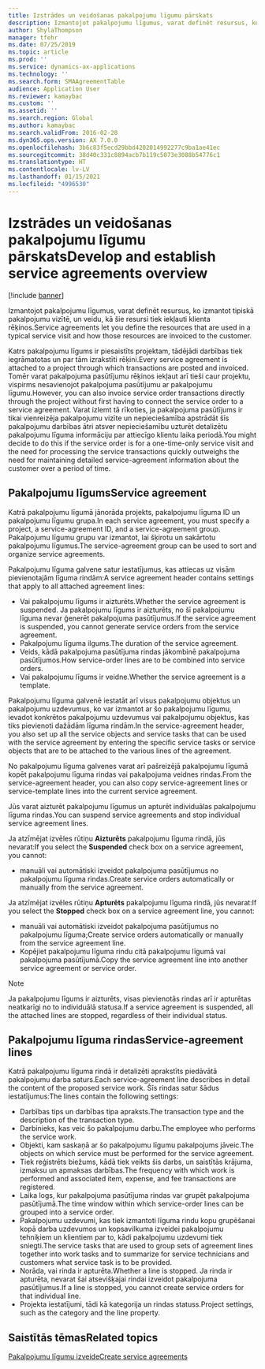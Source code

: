 ```yaml
---
title: Izstrādes un veidošanas pakalpojumu līgumu pārskats
description: Izmantojot pakalpojumu līgumus, varat definēt resursus, ko izmantot tipiskā pakalpojumu vizītē, un veidu, kā šie resursi tiek iekļauti klienta rēķinos.
author: ShylaThompson
manager: tfehr
ms.date: 07/25/2019
ms.topic: article
ms.prod: ''
ms.service: dynamics-ax-applications
ms.technology: ''
ms.search.form: SMAAgreementTable
audience: Application User
ms.reviewer: kamaybac
ms.custom: ''
ms.assetid: ''
ms.search.region: Global
ms.author: kamaybac
ms.search.validFrom: 2016-02-28
ms.dyn365.ops.version: AX 7.0.0
ms.openlocfilehash: 3b6c83f5ecd29bbd4202014992277c9ba1ae41ec
ms.sourcegitcommit: 38d40c331c8894acb7b119c5073e3088b54776c1
ms.translationtype: HT
ms.contentlocale: lv-LV
ms.lasthandoff: 01/15/2021
ms.locfileid: "4996530"
---
```

# <a name="develop-and-establish-service-agreements-overview"></a><span data-ttu-id="fc332-103">Izstrādes un veidošanas pakalpojumu līgumu pārskats</span><span class="sxs-lookup"><span data-stu-id="fc332-103">Develop and establish service agreements overview</span></span>

[!include [banner](../includes/banner.md)]

<span data-ttu-id="fc332-104">Izmantojot pakalpojumu līgumus, varat definēt resursus, ko izmantot tipiskā pakalpojumu vizītē, un veidu, kā šie resursi tiek iekļauti klienta rēķinos.</span><span class="sxs-lookup"><span data-stu-id="fc332-104">Service agreements let you define the resources that are used in a typical service visit and how those resources are invoiced to the customer.</span></span>

<span data-ttu-id="fc332-105">Katrs pakalpojumu līgums ir piesaistīts projektam, tādējādi darbības tiek iegrāmatotas un par tām izrakstīti rēķini.</span><span class="sxs-lookup"><span data-stu-id="fc332-105">Every service agreement is attached to a project through which transactions are posted and invoiced.</span></span> <span data-ttu-id="fc332-106">Tomēr varat pakalpojuma pasūtījumu rēķinos iekļaut arī tieši caur projektu, vispirms nesavienojot pakalpojuma pasūtījumu ar pakalpojumu līgumu.</span><span class="sxs-lookup"><span data-stu-id="fc332-106">However, you can also invoice service order transactions directly through the project without first having to connect the service order to a service agreement.</span></span> <span data-ttu-id="fc332-107">Varat izlemt tā rīkoties, ja pakalpojuma pasūtījums ir tikai vienreizēja pakalpojumu vizīte un nepieciešamība apstrādāt šīs pakalpojumu darbības ātri atsver nepieciešamību uzturēt detalizētu pakalpojumu līguma informāciju par attiecīgo klientu laika periodā.</span><span class="sxs-lookup"><span data-stu-id="fc332-107">You might decide to do this if the service order is for a one-time-only service visit and the need for processing the service transactions quickly outweighs the need for maintaining detailed service-agreement information about the customer over a period of time.</span></span>

## <a name="service-agreement"></a><span data-ttu-id="fc332-108">Pakalpojumu līgums</span><span class="sxs-lookup"><span data-stu-id="fc332-108">Service agreement</span></span>

<span data-ttu-id="fc332-109">Katrā pakalpojumu līgumā jānorāda projekts, pakalpojumu līguma ID un pakalpojumu līgumu grupa.</span><span class="sxs-lookup"><span data-stu-id="fc332-109">In each service agreement, you must specify a project, a service-agreement ID, and a service-agreement group.</span></span> <span data-ttu-id="fc332-110">Pakalpojumu līgumu grupu var izmantot, lai šķirotu un sakārtotu pakalpojumu līgumus.</span><span class="sxs-lookup"><span data-stu-id="fc332-110">The service-agreement group can be used to sort and organize service agreements.</span></span>

<span data-ttu-id="fc332-111">Pakalpojumu līguma galvene satur iestatījumus, kas attiecas uz visām pievienotajām līguma rindām:</span><span class="sxs-lookup"><span data-stu-id="fc332-111">A service agreement header contains settings that apply to all attached agreement lines:</span></span>

-  <span data-ttu-id="fc332-112">Vai pakalpojumu līgums ir aizturēts.</span><span class="sxs-lookup"><span data-stu-id="fc332-112">Whether the service agreement is suspended.</span></span> <span data-ttu-id="fc332-113">Ja pakalpojumu līgums ir aizturēts, no šī pakalpojumu līguma nevar ģenerēt pakalpojuma pasūtījumus.</span><span class="sxs-lookup"><span data-stu-id="fc332-113">If the service agreement is suspended, you cannot generate service orders from the service agreement.</span></span>
-  <span data-ttu-id="fc332-114">Pakalpojumu līguma ilgums.</span><span class="sxs-lookup"><span data-stu-id="fc332-114">The duration of the service agreement.</span></span>
-  <span data-ttu-id="fc332-115">Veids, kādā pakalpojuma pasūtījuma rindas jākombinē pakalpojuma pasūtījumos.</span><span class="sxs-lookup"><span data-stu-id="fc332-115">How service-order lines are to be combined into service orders.</span></span>
-  <span data-ttu-id="fc332-116">Vai pakalpojumu līgums ir veidne.</span><span class="sxs-lookup"><span data-stu-id="fc332-116">Whether the service agreement is a template.</span></span>

<span data-ttu-id="fc332-117">Pakalpojumu līguma galvenē iestatāt arī visus pakalpojumu objektus un pakalpojumu uzdevumus, ko var izmantot ar šo pakalpojumu līgumu, ievadot konkrētos pakalpojumu uzdevumus vai pakalpojumu objektus, kas tiks pievienoti dažādām līguma rindām.</span><span class="sxs-lookup"><span data-stu-id="fc332-117">In the service-agreement header, you also set up all the service objects and service tasks that can be used with the service agreement by entering the specific service tasks or service objects that are to be attached to the various lines of the agreement.</span></span>

<span data-ttu-id="fc332-118">No pakalpojumu līguma galvenes varat arī pašreizējā pakalpojumu līgumā kopēt pakalpojumu līguma rindas vai pakalpojuma veidnes rindas.</span><span class="sxs-lookup"><span data-stu-id="fc332-118">From the service-agreement header, you can also copy service-agreement lines or service-template lines into the current service agreement.</span></span>

<span data-ttu-id="fc332-119">Jūs varat aizturēt pakalpojumu līgumus un apturēt individuālas pakalpojumu līguma rindas.</span><span class="sxs-lookup"><span data-stu-id="fc332-119">You can suspend service agreements and stop individual service agreement lines.</span></span>

<span data-ttu-id="fc332-120">Ja atzīmējat izvēles rūtiņu **Aizturēts** pakalpojumu līguma rindā, jūs nevarat:</span><span class="sxs-lookup"><span data-stu-id="fc332-120">If you select the **Suspended** check box on a service agreement, you cannot:</span></span>

-    <span data-ttu-id="fc332-121">manuāli vai automātiski izveidot pakalpojuma pasūtījumus no pakalpojumu līguma rindas.</span><span class="sxs-lookup"><span data-stu-id="fc332-121">Create service orders automatically or manually from the service agreement.</span></span>

<span data-ttu-id="fc332-122">Ja atzīmējat izvēles rūtiņu **Apturēts** pakalpojumu līguma rindā, jūs nevarat:</span><span class="sxs-lookup"><span data-stu-id="fc332-122">If you select the **Stopped** check box on a service agreement line, you cannot:</span></span>

-    <span data-ttu-id="fc332-123">manuāli vai automātiski izveidot pakalpojuma pasūtījumus no pakalpojumu līguma;</span><span class="sxs-lookup"><span data-stu-id="fc332-123">Create service orders automatically or manually from the service agreement line.</span></span>
-    <span data-ttu-id="fc332-124">Kopējiet pakalpojumu līguma rindu citā pakalpojumu līgumā vai pakalpojuma pasūtījumā.</span><span class="sxs-lookup"><span data-stu-id="fc332-124">Copy the service agreement line into another service agreement or service order.</span></span>


> [!NOTE]
> <span data-ttu-id="fc332-125">Ja pakalpojumu līgums ir aizturēts, visas pievienotās rindas arī ir apturētas neatkarīgi no to individuālā statusa.</span><span class="sxs-lookup"><span data-stu-id="fc332-125">If a service agreement is suspended, all the attached lines are stopped, regardless of their individual status.</span></span>

## <a name="service-agreement-lines"></a><span data-ttu-id="fc332-126">Pakalpojumu līguma rindas</span><span class="sxs-lookup"><span data-stu-id="fc332-126">Service-agreement lines</span></span>

<span data-ttu-id="fc332-127">Katrā pakalpojumu līguma rindā ir detalizēti aprakstīts piedāvātā pakalpojumu darba saturs.</span><span class="sxs-lookup"><span data-stu-id="fc332-127">Each service-agreement line describes in detail the content of the proposed service work.</span></span> <span data-ttu-id="fc332-128">Šīs rindas satur šādus iestatījumus:</span><span class="sxs-lookup"><span data-stu-id="fc332-128">The lines contain the following settings:</span></span>

-  <span data-ttu-id="fc332-129">Darbības tips un darbības tipa apraksts.</span><span class="sxs-lookup"><span data-stu-id="fc332-129">The transaction type and the description of the transaction type.</span></span>
-  <span data-ttu-id="fc332-130">Darbinieks, kas veic šo pakalpojumu darbu.</span><span class="sxs-lookup"><span data-stu-id="fc332-130">The employee who performs the service work.</span></span>
-  <span data-ttu-id="fc332-131">Objekti, kam saskaņā ar šo pakalpojumu līgumu pakalpojums jāveic.</span><span class="sxs-lookup"><span data-stu-id="fc332-131">The objects on which service must be performed for the service agreement.</span></span>
-  <span data-ttu-id="fc332-132">Tiek reģistrēts biežums, kādā tiek veikts šis darbs, un saistītās krājuma, izmaksu un apmaksas darbības.</span><span class="sxs-lookup"><span data-stu-id="fc332-132">The frequency with which work is performed and associated item, expense, and fee transactions are registered.</span></span>
-  <span data-ttu-id="fc332-133">Laika logs, kur pakalpojuma pasūtījuma rindas var grupēt pakalpojuma pasūtījumā.</span><span class="sxs-lookup"><span data-stu-id="fc332-133">The time window within which service-order lines can be grouped into a service order.</span></span>
-  <span data-ttu-id="fc332-134">Pakalpojumu uzdevumi, kas tiek izmantoti līguma rindu kopu grupēšanai kopā darba uzdevumos un kopsavilkuma izveidei pakalpojumu tehniķiem un klientiem par to, kādi pakalpojumu uzdevumi tiek sniegti.</span><span class="sxs-lookup"><span data-stu-id="fc332-134">The service tasks that are used to group sets of agreement lines together into work tasks and to summarize for service technicians and customers what service task is to be provided.</span></span>
-  <span data-ttu-id="fc332-135">Norāda, vai rinda ir apturēta.</span><span class="sxs-lookup"><span data-stu-id="fc332-135">Whether a line is stopped.</span></span> <span data-ttu-id="fc332-136">Ja rinda ir apturēta, nevarat šai atsevišķajai rindai izveidot pakalpojuma pasūtījumus.</span><span class="sxs-lookup"><span data-stu-id="fc332-136">If a line is stopped, you cannot create service orders for that individual line.</span></span>
-  <span data-ttu-id="fc332-137">Projekta iestatījumi, tādi kā kategorija un rindas statuss.</span><span class="sxs-lookup"><span data-stu-id="fc332-137">Project settings, such as the category and the line property.</span></span>

## <a name="related-topics"></a><span data-ttu-id="fc332-138">Saistītās tēmas</span><span class="sxs-lookup"><span data-stu-id="fc332-138">Related topics</span></span>

[<span data-ttu-id="fc332-139">Pakalpojumu līgumu izveide</span><span class="sxs-lookup"><span data-stu-id="fc332-139">Create service agreements</span></span>](create-service-agreements.md)
